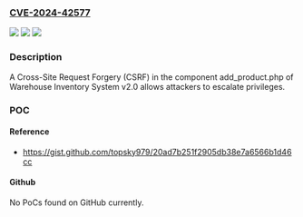 ### [CVE-2024-42577](https://cve.mitre.org/cgi-bin/cvename.cgi?name=CVE-2024-42577)
![](https://img.shields.io/static/v1?label=Product&message=n%2Fa&color=blue)
![](https://img.shields.io/static/v1?label=Version&message=n%2Fa&color=blue)
![](https://img.shields.io/static/v1?label=Vulnerability&message=n%2Fa&color=brighgreen)

### Description

A Cross-Site Request Forgery (CSRF) in the component add_product.php of Warehouse Inventory System v2.0 allows attackers to escalate privileges.

### POC

#### Reference
- https://gist.github.com/topsky979/20ad7b251f2905db38e7a6566b1d46cc

#### Github
No PoCs found on GitHub currently.

